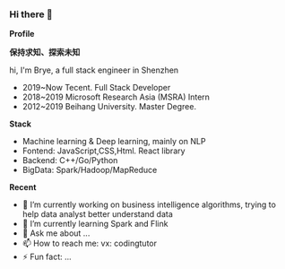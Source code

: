 ### Hi there 👋

**Profile**

**保持求知、探索未知**


hi, I'm Brye, a full stack engineer in Shenzhen
- 2019~Now Tecent. Full Stack Developer
- 2018~2019 Microsoft Research Asia (MSRA) Intern
- 2012~2019 Beihang University. Master Degree.

**Stack**
- Machine learning & Deep learning, mainly on NLP
- Fontend: JavaScript,CSS,Html. React library
- Backend: C++/Go/Python
- BigData: Spark/Hadoop/MapReduce

**Recent**
- 🔭 I’m currently working on business intelligence algorithms, trying to help data analyst better understand data
- 🌱 I’m currently learning Spark and Flink
- 💬 Ask me about ...
- 📫 How to reach me: vx: codingtutor
- ⚡ Fun fact: ...



